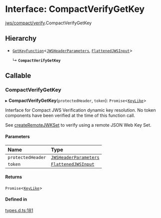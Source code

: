 # Interface: CompactVerifyGetKey

[jws/compact/verify](../modules/jws_compact_verify.md).CompactVerifyGetKey

## Hierarchy

- [`GetKeyFunction`](types.GetKeyFunction.md)<[`JWSHeaderParameters`](types.JWSHeaderParameters.md), [`FlattenedJWSInput`](types.FlattenedJWSInput.md)\>

  ↳ **`CompactVerifyGetKey`**

## Callable

### CompactVerifyGetKey

▸ **CompactVerifyGetKey**(`protectedHeader`, `token`): `Promise`<[`KeyLike`](../types/types.KeyLike.md)\>

Interface for Compact JWS Verification dynamic key resolution.
No token components have been verified at the time of this function call.

See [createRemoteJWKSet](../functions/jwks_remote.createRemoteJWKSet.md#function-createremotejwkset)
to verify using a remote JSON Web Key Set.

#### Parameters

| Name | Type |
| :------ | :------ |
| `protectedHeader` | [`JWSHeaderParameters`](types.JWSHeaderParameters.md) |
| `token` | [`FlattenedJWSInput`](types.FlattenedJWSInput.md) |

#### Returns

`Promise`<[`KeyLike`](../types/types.KeyLike.md)\>

#### Defined in

[types.d.ts:181](https://github.com/panva/jose/blob/v3.18.0/src/types.d.ts#L181)
